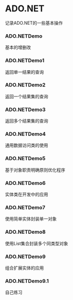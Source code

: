 # ADO.NET
记录ADO.NET的一些基本操作



### ADO.NETDemo

基本的增删改



### ADO.NETDemo1

返回单一结果的查询



### ADO.NETDemo2

返回一个结果集的查询



### ADO.NETDemo3

返回多个结果集的查询



### ADO.NETDemo4

通用数据访问类的使用



### ADO.NETDemo5

基于对象职责明确原则优化程序



### ADO.NETDemo6

实体类在开发中的应用



### ADO.NETDemo7

使用简单实体封装单一对象



### ADO.NETDemo8

使用List集合封装多个同类型对象



### ADO.NETDemo9

组合扩展实体的应用



### ADO.NETDemo9.1

自己练习


